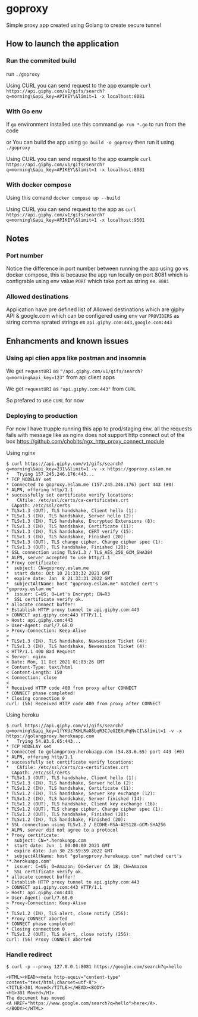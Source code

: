 
# goproxy

Simple proxy app created using Golang to create secure tunnel

## How to launch the application
### Run the commited build
run `./goproxy`

Using CURL you can send request to the app example `curl https://api.giphy.com/v1/gifs/search?q=morning\&api_key=APIKEY\&limit=1 -x localhost:8081`

### With Go env
If `go` environment installed use this command
`go run *.go` to run from the code 

or You can build the app using `go build -o goproxy` then run it using `./goproxy`

Using CURL you can send request to the app example `curl https://api.giphy.com/v1/gifs/search?q=morning\&api_key=APIKEY\&limit=1 -x localhost:8081`

### With docker compose
Using this comand `docker compose up --build`

Using CURL you can send request to the app as `curl https://api.giphy.com/v1/gifs/search?q=morning\&api_key=APIKEY\&limit=1 -x localhost:9501`

## Notes
### Port number
Notice the difference in port number between running the app using go vs docker compose, this is because the app run locally on port 8081 which is configrable using env value `PORT` which take port as string ex. `8081`

### Allowed destinations
Application have pre defined list of Allowed destinations which are giphy API & google.com which can be configered using env var `PROVIDERS` as string comma sprated strings ex `api.giphy.com:443,google.com:443`

## Enhancments and known issues
### Using api clien apps like postman and insomnia
We get `requestURI` as `"/api.giphy.com/v1/gifs/search?q=morning&api_key=123"` from api client apps

We get `requestURI` as `"api.giphy.com:443"` from `CURL`

So prefared to use `CURL` for now

### Deploying to production
For now I have trupple running this app to prod/staging env, all the requests fails with message like as nginx does not support http connect out of the box https://github.com/chobits/ngx_http_proxy_connect_module

Using nginx

```
$ curl https://api.giphy.com/v1/gifs/search?q=morning\&api_key=231\&limit=1 -v -x https://goproxy.eslam.me
*   Trying 157.245.246.176:443...
* TCP_NODELAY set
* Connected to goproxy.eslam.me (157.245.246.176) port 443 (#0)
* ALPN, offering http/1.1
* successfully set certificate verify locations:
*   CAfile: /etc/ssl/certs/ca-certificates.crt
  CApath: /etc/ssl/certs
* TLSv1.3 (OUT), TLS handshake, Client hello (1):
* TLSv1.3 (IN), TLS handshake, Server hello (2):
* TLSv1.3 (IN), TLS handshake, Encrypted Extensions (8):
* TLSv1.3 (IN), TLS handshake, Certificate (11):
* TLSv1.3 (IN), TLS handshake, CERT verify (15):
* TLSv1.3 (IN), TLS handshake, Finished (20):
* TLSv1.3 (OUT), TLS change cipher, Change cipher spec (1):
* TLSv1.3 (OUT), TLS handshake, Finished (20):
* SSL connection using TLSv1.3 / TLS_AES_256_GCM_SHA384
* ALPN, server accepted to use http/1.1
* Proxy certificate:
*  subject: CN=goproxy.eslam.me
*  start date: Oct 10 21:33:32 2021 GMT
*  expire date: Jan  8 21:33:31 2022 GMT
*  subjectAltName: host "goproxy.eslam.me" matched cert's "goproxy.eslam.me"
*  issuer: C=US; O=Let's Encrypt; CN=R3
*  SSL certificate verify ok.
* allocate connect buffer!
* Establish HTTP proxy tunnel to api.giphy.com:443
> CONNECT api.giphy.com:443 HTTP/1.1
> Host: api.giphy.com:443
> User-Agent: curl/7.68.0
> Proxy-Connection: Keep-Alive
> 
* TLSv1.3 (IN), TLS handshake, Newsession Ticket (4):
* TLSv1.3 (IN), TLS handshake, Newsession Ticket (4):
< HTTP/1.1 400 Bad Request
< Server: nginx
< Date: Mon, 11 Oct 2021 01:03:26 GMT
< Content-Type: text/html
< Content-Length: 150
< Connection: close
< 
* Received HTTP code 400 from proxy after CONNECT
* CONNECT phase completed!
* Closing connection 0
curl: (56) Received HTTP code 400 from proxy after CONNECT
```

Using heroku

```
$ curl https://api.giphy.com/v1/gifs/search?q=morning\&api_key=1fYKUz7KHLRa88bqR3CJeGIEXuPqNvCI\&limit=1 -v -x https://golangproxy.herokuapp.com
*   Trying 54.83.6.65:443...
* TCP_NODELAY set
* Connected to golangproxy.herokuapp.com (54.83.6.65) port 443 (#0)
* ALPN, offering http/1.1
* successfully set certificate verify locations:
*   CAfile: /etc/ssl/certs/ca-certificates.crt
  CApath: /etc/ssl/certs
* TLSv1.3 (OUT), TLS handshake, Client hello (1):
* TLSv1.3 (IN), TLS handshake, Server hello (2):
* TLSv1.2 (IN), TLS handshake, Certificate (11):
* TLSv1.2 (IN), TLS handshake, Server key exchange (12):
* TLSv1.2 (IN), TLS handshake, Server finished (14):
* TLSv1.2 (OUT), TLS handshake, Client key exchange (16):
* TLSv1.2 (OUT), TLS change cipher, Change cipher spec (1):
* TLSv1.2 (OUT), TLS handshake, Finished (20):
* TLSv1.2 (IN), TLS handshake, Finished (20):
* SSL connection using TLSv1.2 / ECDHE-RSA-AES128-GCM-SHA256
* ALPN, server did not agree to a protocol
* Proxy certificate:
*  subject: CN=*.herokuapp.com
*  start date: Jun  1 00:00:00 2021 GMT
*  expire date: Jun 30 23:59:59 2022 GMT
*  subjectAltName: host "golangproxy.herokuapp.com" matched cert's "*.herokuapp.com"
*  issuer: C=US; O=Amazon; OU=Server CA 1B; CN=Amazon
*  SSL certificate verify ok.
* allocate connect buffer!
* Establish HTTP proxy tunnel to api.giphy.com:443
> CONNECT api.giphy.com:443 HTTP/1.1
> Host: api.giphy.com:443
> User-Agent: curl/7.68.0
> Proxy-Connection: Keep-Alive
> 
* TLSv1.2 (IN), TLS alert, close notify (256):
* Proxy CONNECT aborted
* CONNECT phase completed!
* Closing connection 0
* TLSv1.2 (OUT), TLS alert, close notify (256):
curl: (56) Proxy CONNECT aborted
```

### Handle redirect
`$ curl -p --proxy 127.0.0.1:8081 https://google.com/search?q=hello`
```
<HTML><HEAD><meta http-equiv="content-type" content="text/html;charset=utf-8">
<TITLE>301 Moved</TITLE></HEAD><BODY>
<H1>301 Moved</H1>
The document has moved
<A HREF="https://www.google.com/search?q=hello">here</A>.
</BODY></HTML>
```